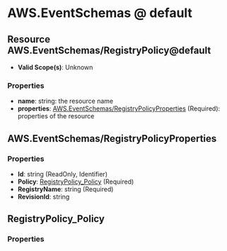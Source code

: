 # AWS.EventSchemas @ default

## Resource AWS.EventSchemas/RegistryPolicy@default
* **Valid Scope(s)**: Unknown
### Properties
* **name**: string: the resource name
* **properties**: [AWS.EventSchemas/RegistryPolicyProperties](#awseventschemasregistrypolicyproperties) (Required): properties of the resource

## AWS.EventSchemas/RegistryPolicyProperties
### Properties
* **Id**: string (ReadOnly, Identifier)
* **Policy**: [RegistryPolicy_Policy](#registrypolicypolicy) (Required)
* **RegistryName**: string (Required)
* **RevisionId**: string

## RegistryPolicy_Policy
### Properties

